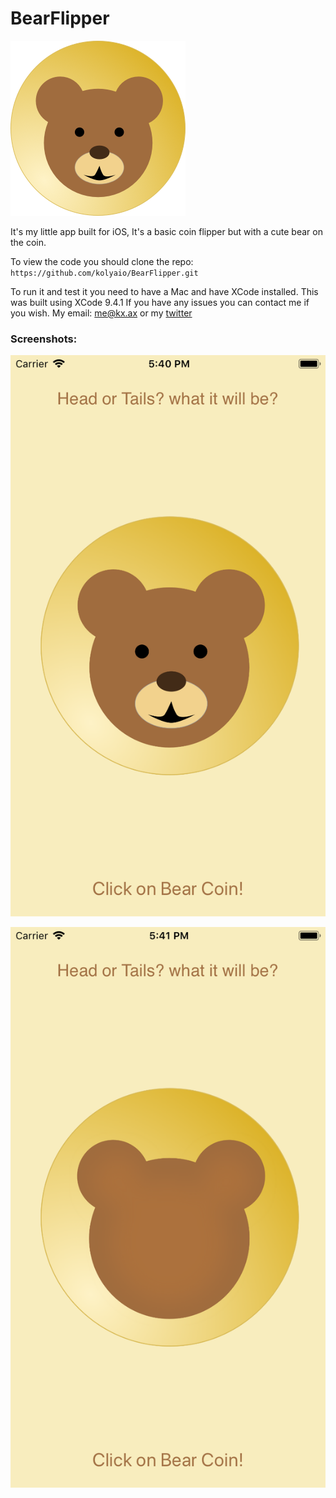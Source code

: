 # BearFlipper
![BearFlipper](https://raw.githubusercontent.com/kolyaio/BearFlipper/master/Logo.png)


It's my little app built for iOS, It's a basic coin flipper but with a cute bear on the coin. 

To view the code you should clone the repo:
`https://github.com/kolyaio/BearFlipper.git` 

To run it and test it you need to have a Mac and have XCode installed. 
This was built using XCode 9.4.1
If you have any issues you can contact me if you wish.
My email: [me@kx.ax](mailto:me@kx.ax) or my [twitter](https://twitter.com/kolyaio)


### Screenshots:

![BearFlipper Screenshoot 1](https://raw.githubusercontent.com/kolyaio/BearFlipper/master/screenshot1.png)

![BearFlipper Screenshoot 1](https://raw.githubusercontent.com/kolyaio/BearFlipper/master/screenshot2.png)
